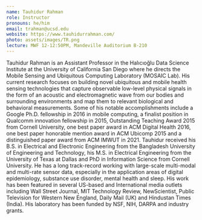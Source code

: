 ```yaml
---
name: Tauhidur Rahman
role: Instructor
pronouns: he/him
email: trahman@ucsd.edu
website: https://www.tauhidurrahman.com/
photo: assets/images/TR.png
lecture: MWF 12-12:50PM, Mandeville Auditorium B-210
---
```

Tauhidur Rahman is an Assistant Professor in the Halıcıoğlu Data Science Institute at the University of California San Diego where he directs the Mobile Sensing and Ubiquitous Computing Laboratory (MOSAIC Lab). His current research focuses on building novel ubiquitous and mobile health sensing technologies that capture observable low-level physical signals in the form of an acoustic and electromagnetic wave from our bodies and surrounding environments and map them to relevant biological and behavioral measurements. Some of his notable accomplishments include a Google Ph.D. fellowship in 2016 in mobile computing, a finalist position in Qualcomm innovation fellowship in 2015, Outstanding Teaching Award 2015 from Cornell University, one best paper award in ACM Digital Health 2016, one best paper honorable mention award in ACM Ubicomp 2015 and a distinguished paper award from ACM IMWUT in 2021. Tauhidur received his B.S. in Electrical and Electronic Engineering from the Bangladesh University of Engineering and Technology, his M.S. in Electrical Engineering from the University of Texas at Dallas and PhD in Information Science from Cornell University. He has a long track-record working with large-scale multi-modal and multi-rate sensor data, especially in the application areas of digital epidemiology, substance use disorder, mental health and sleep. His work has been featured in several US-based and International media outlets including Wall Street Journal, MIT Technology Review, NewScientist, Public Television for Western New England, Daily Mail (UK) and Hindustan Times (India). His laboratory has been funded by NSF, NIH, DARPA and industry grants.